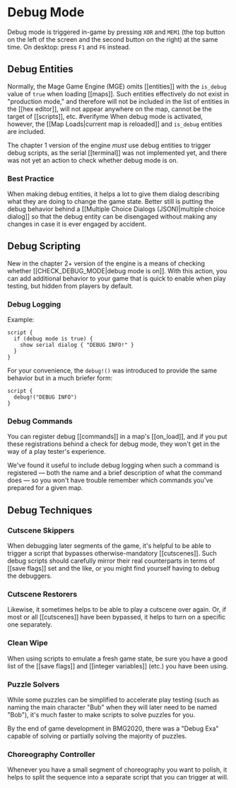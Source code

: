 # Debug Mode

Debug mode is triggered in-game by pressing `XOR` and `MEM1` (the top button on the left of the screen and the second button on the right) at the same time. On desktop: press `F1` and `F6` instead.

## Debug Entities

Normally, the Mage Game Engine (MGE) omits [[entities]] with the `is_debug` value of `true` when loading [[maps]]. Such entities effectively do not exist in "production mode," and therefore will not be included in the list of entities in the [[hex editor]], will not appear anywhere on the map, cannot be the target of [[scripts]], etc.  #verifyme When debug mode is activated, however, the [[Map Loads|current map is reloaded]] and `is_debug` entities are included.

The chapter 1 version of the engine *must* use debug entities to trigger debug scripts, as the serial [[terminal]] was not implemented yet, and there was not yet an action to check whether debug mode is on.

### Best Practice

When making debug entities, it helps a lot to give them dialog describing what they are doing to change the game state. Better still is putting the debug behavior behind a [[Multiple Choice Dialogs (JSON)|multiple choice dialog]] so that the debug entity can be disengaged without making any changes in case it is ever engaged by accident.

## Debug Scripting

New in the chapter 2+ version of the engine is a means of checking whether [[CHECK_DEBUG_MODE|debug mode is on]]. With this action, you can add additional behavior to your game that is quick to enable when play testing, but hidden from players by default.

### Debug Logging

Example:

```mgs
script {
  if (debug mode is true) {
    show serial dialog { "DEBUG INFO!" }
  }
}
```

For your convenience, the `debug!()` was introduced to provide the same behavior but in a much briefer form:

```mgs
script {
  debug!("DEBUG INFO")
}
```

### Debug Commands

You can register debug [[commands]] in a map's [[on_load]], and if you put these registrations behind a check for debug mode, they won't get in the way of a play tester's experience.

We've found it useful to include debug logging when such a command is registered — both the name and a brief description of what the command does — so you won't have trouble remember which commands you've prepared for a given map.

## Debug Techniques

### Cutscene Skippers

When debugging later segments of the game, it's helpful to be able to trigger a script that bypasses otherwise-mandatory [[cutscenes]]. Such debug scripts should carefully mirror their real counterparts in terms of [[save flags]] set and the like, or you might find yourself having to debug the debuggers.

### Cutscene Restorers

Likewise, it sometimes helps to be able to play a cutscene over again. Or, if most or all [[cutscenes]] have been bypassed, it helps to turn on a specific one separately.

### Clean Wipe

When using scripts to emulate a fresh game state, be sure you have a good list of the [[save flags]] and [[integer variables]] (etc.) you have been using.

### Puzzle Solvers

While some puzzles can be simplified to accelerate play testing (such as naming the main character "Bub" when they will later need to be named "Bob"), it's much faster to make scripts to solve puzzles for you.

By the end of game development in BMG2020, there was a "Debug Exa" capable of solving or partially solving the majority of puzzles.

### Choreography Controller

Whenever you have a small segment of choreography you want to polish, it helps to split the sequence into a separate script that you can trigger at will.
